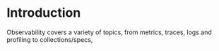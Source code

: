 # Introduction

Observability covers a variety of topics, from metrics, traces, logs and profiling to collections/specs,